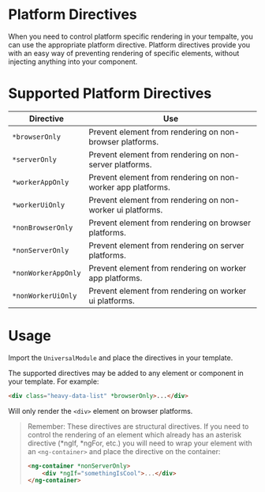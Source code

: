 # Platform Directives
When you need to control platform specific rendering in your tempalte, you can use the appropriate platform directive.
Platform directives provide you with an easy way of preventing rendering of specific elements, without injecting anything into your component.

# Supported Platform Directives
|Directive|Use|
|---------|---|
| `*browserOnly`      | Prevent element from rendering on non-browser platforms. |
| `*serverOnly`       | Prevent element from rendering on non-server platforms. |
| `*workerAppOnly`    | Prevent element from rendering on non-worker app platforms. |
| `*workerUiOnly`     | Prevent element from rendering on non-worker ui platforms. |
| `*nonBrowserOnly`   | Prevent element from rendering on browser platforms. |
| `*nonServerOnly`    | Prevent element from rendering on server platforms. |
| `*nonWorkerAppOnly` | Prevent element from rendering on worker app platforms. |
| `*nonWorkerUiOnly`  | Prevent element from rendering on worker ui platforms. |

# Usage
Import the `UniversalModule` and place the directives in your template.

The supported directives may be added to any element or component in your template. For example:
```html
<div class="heavy-data-list" *browserOnly>...</div>
```

Will only render the `<div>` element on browser platforms.

> Remember: These directives are structural directives. If you need to control the rendering of an element which already has an asterisk directive (*ngIf, *ngFor, etc.)  you will need to wrap your element with an `<ng-container>` and place the directive on the container:
> ```html
> <ng-container *nonServerOnly>
>     <div *ngIf="somethingIsCool">...</div>
> </ng-container>
> ```
